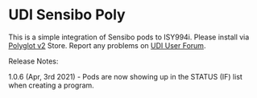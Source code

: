 # UDI Sensibo Poly
This is a simple integration of Sensibo pods to ISY994i. Please install via [Polyglot v2](https://github.com/UniversalDevicesInc/polyglot-v2) Store. Report any problems on [UDI User Forum](https://forum.universal-devices.com/).

Release Notes:

1.0.6 (Apr, 3rd 2021) - Pods are now showing up in the STATUS (IF) list when creating a program.
